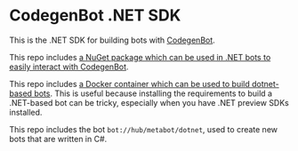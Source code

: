 # CodegenBot .NET SDK

This is the .NET SDK for building bots with [CodegenBot](https://www.codegen.bot/).

This repo includes [a NuGet package which can be used in .NET bots to easily interact with CodegenBot](https://www.nuget.org/packages/CodegenBot).

This repo includes [a Docker container which can be used to build dotnet-based bots](https://hub.docker.com/r/codegenbot/dotnet-bot-builder). This is useful because installing the requirements to build a .NET-based bot can be tricky, especially when you have .NET preview SDKs installed.

This repo includes the bot `bot://hub/metabot/dotnet`, used to create new bots that are written in C#.
